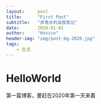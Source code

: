 ```yaml
---
layout:     post
title:      "First Post"
subtitle:   "非常水的自我笔记"
date:       2020-01-01
author:     "Hsnico"
header-img: "img/post-bg-2020.jpg"
tags:
    - 生活
---
```


# HelloWorld

第一篇博客，要赶在2020年第一天来着
